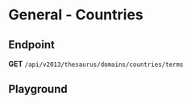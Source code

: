 <script setup>
import "../../../style.css"
import SwaggerUI from "../../../swagger/view/SwaggerUI.vue"
import swaggerJson from "../../../swagger/json/thesaurus.general.countries.json";
</script>

# General - Countries

## Endpoint

**GET** `/api/v2013/thesaurus/domains/countries/terms`

<!--@include: ../../../components/common/header-content.md-->


## Playground

<SwaggerUI :swaggerJson="swaggerJson" />